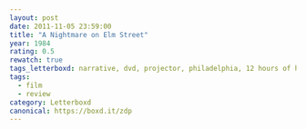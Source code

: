 ```yaml
---
layout: post 
date: 2011-11-05 23:59:00
title: "A Nightmare on Elm Street"
year: 1984
rating: 0.5
rewatch: true
tags_letterboxd: narrative, dvd, projector, philadelphia, 12 hours of horror, Leah
tags:
  - film
  - review
category: Letterboxd
canonical: https://boxd.it/zdp
---
```

